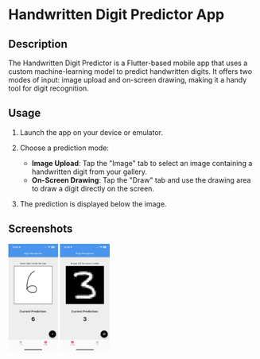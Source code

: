 # Handwritten Digit Predictor App

## Description

The Handwritten Digit Predictor is a Flutter-based mobile app that uses a custom machine-learning model to predict handwritten digits. It offers two modes of input: image upload and on-screen drawing, making it a handy tool for digit recognition.


## Usage

1. Launch the app on your device or emulator.

2. Choose a prediction mode:
   - **Image Upload**: Tap the "Image" tab to select an image containing a handwritten digit from your gallery.
   - **On-Screen Drawing**: Tap the "Draw" tab and use the drawing area to draw a digit directly on the screen.

3. The prediction is displayed below the image.

## Screenshots

<img src="img1.PNG" width="100"/> <img src="img2.PNG" width="100"/> 
